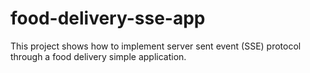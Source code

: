 # food-delivery-sse-app
This project shows how to implement server sent event (SSE) protocol through a food delivery simple application.
